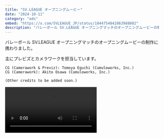 ```yaml
---
title: "SV.LEAGUE オープニングムービー"
date: "2024-10-11"
category: "ads"
embed: "https://x.com/SVLEAGUE_JP/status/1844754842863988802"
description: "バレーボール SV.LEAGUE オープニングマッチのオープニングムービーの制作に携わりました。"
---
```


バレーボール SV.LEAGUE オープニングマッチのオープニングムービーの制作に携わりました。

主にプレビズとカメラワークを担当しています。

```plaintext
CG (Camerawork & Previz): Tomoya Eguchi (Cumuloworks, Inc.)
CG (Camerawork): Akito Osawa (Cumuloworks, Inc.)

(Other credits to be added soon.)
```

<video src="/resources/svleague_wireframe.mp4" title="Title" autoplay loop></video>
